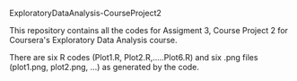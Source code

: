  ExploratoryDataAnalysis-CourseProject2

This repository contains all the codes for Assigment 3, Course Project 2 
for Coursera's Exploratory Data Analysis course. 

There are six R codes (Plot1.R, Plot2.R,.....Plot6.R) and six .png files (plot1.png, plot2.png, ...) as generated by the code. 

